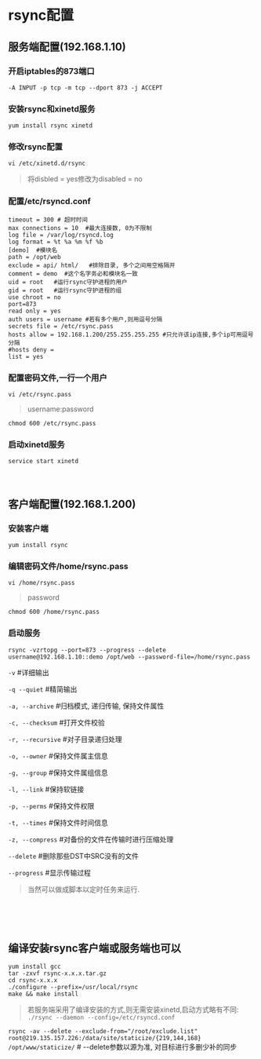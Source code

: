 # rsync配置

## 服务端配置(192.168.1.10)

### 开启iptables的873端口

`-A INPUT -p tcp -m tcp --dport 873 -j ACCEPT`

### 安装rsync和xinetd服务

`yum install rsync xinetd`

### 修改rsync配置

`vi /etc/xinetd.d/rsync`

>将disbled = yes修改为disabled = no

### 配置/etc/rsyncd.conf

```
timeout = 300 # 超时时间
max connections = 10  #最大连接数, 0为不限制
log file = /var/log/rsyncd.log
log format = %t %a %m %f %b
[demo]  #模块名
path = /opt/web
exclude = api/ html/   #排除目录, 多个之间用空格隔开
comment = demo  #这个名字务必和模块名一致
uid = root   #运行rsync守护进程的用户
gid = root   #运行rsync守护进程的组
use chroot = no
port=873     
read only = yes
auth users = username #若有多个用户,则用逗号分隔
secrets file = /etc/rsync.pass
hosts allow = 192.168.1.200/255.255.255.255 #只允许该ip连接,多个ip可用逗号分隔
#hosts deny = 
list = yes
```

### 配置密码文件,一行一个用户

`vi /etc/rsync.pass`

> username:password

`chmod 600 /etc/rsync.pass`

### 启动xinetd服务

`service start xinetd`
<br/><br/><br/>

## 客户端配置(192.168.1.200)

### 安装客户端

`yum install rsync`

### 编辑密码文件/home/rsync.pass

`vi /home/rsync.pass`

> password

`chmod 600 /home/rsync.pass`

### 启动服务

`rsync -vzrtopg --port=873 --progress --delete username@192.168.1.10::demo /opt/web --password-file=/home/rsync.pass`

`-v` #详细输出

`-q --quiet` #精简输出

`-a, --archive`  #归档模式, 递归传输, 保持文件属性

`-c, --checksum`  #打开文件校验

`-r, --recursive`  #对子目录递归处理

`-o, --owner`  #保持文件属主信息

`-g, --group`  #保持文件属组信息

`-l, --link`  #保持软链接

`-p, --perms` #保持文件权限

`-t, --times` #保持文件时间信息

`-z, --compress` #对备份的文件在传输时进行压缩处理

`--delete`  #删除那些DST中SRC没有的文件

`--progress` #显示传输过程


> 当然可以做成脚本以定时任务来运行.

<br/><br/><br/>
## 编译安装rsync客户端或服务端也可以

```
yum install gcc
tar -zxvf rsync-x.x.x.tar.gz
cd rsync-x.x.x
./configure --prefix=/usr/local/rsync
make && make install
```

> 若服务端采用了编译安装的方式,则无需安装xinetd,启动方式略有不同: `./rsync --daemon --config=/etc/rsyncd.conf`


`rsync -av --delete --exclude-from="/root/exclude.list" root@219.135.157.226:/data/site/staticize/{219,144,168} /opt/www/staticize/`  # --delete参数以源为准, 对目标进行多删少补的同步
